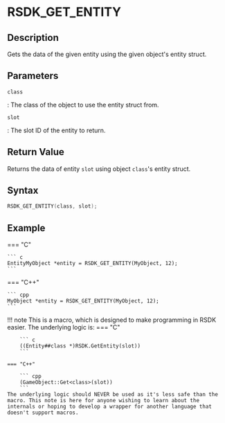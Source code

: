 # RSDK_GET_ENTITY

## Description
Gets the data of the given entity using the given object's entity struct.

## Parameters
`class`

:   The class of the object to use the entity struct from.

`slot`

:   The slot ID of the entity to return.

## Return Value
Returns the data of entity `slot` using object `class`'s entity struct.

## Syntax
``` c
RSDK_GET_ENTITY(class, slot);
```

## Example
=== "C"

	``` c
	EntityMyObject *entity = RSDK_GET_ENTITY(MyObject, 12);
	```

=== "C++"

	``` cpp
	MyObject *entity = RSDK_GET_ENTITY(MyObject, 12);
	```

!!! note
    This is a macro, which is designed to make programming in RSDK easier. The underlying logic is:
    === "C"

        ``` c
        ((Entity##class *)RSDK.GetEntity(slot))
        ```

    === "C++"

        ``` cpp
        (GameObject::Get<class>(slot))
        ```
	The underlying logic should NEVER be used as it's less safe than the macro. This note is here for anyone wishing to learn about the internals or hoping to develop a wrapper for another language that doesn't support macros.